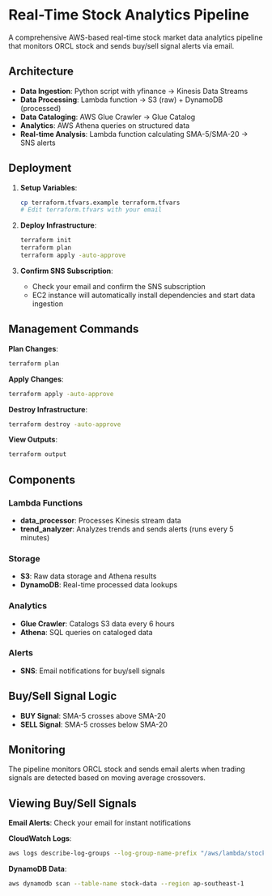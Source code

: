 # Real-Time Stock Analytics Pipeline

A comprehensive AWS-based real-time stock market data analytics pipeline that monitors ORCL stock and sends buy/sell signal alerts via email.

## Architecture

- **Data Ingestion**: Python script with yfinance → Kinesis Data Streams
- **Data Processing**: Lambda function → S3 (raw) + DynamoDB (processed)
- **Data Cataloging**: AWS Glue Crawler → Glue Catalog
- **Analytics**: AWS Athena queries on structured data
- **Real-time Analysis**: Lambda function calculating SMA-5/SMA-20 → SNS alerts

## Deployment

1. **Setup Variables**:
   ```bash
   cp terraform.tfvars.example terraform.tfvars
   # Edit terraform.tfvars with your email
   ```

2. **Deploy Infrastructure**:
   ```bash
   terraform init
   terraform plan
   terraform apply -auto-approve
   ```

3. **Confirm SNS Subscription**:
   - Check your email and confirm the SNS subscription
   - EC2 instance will automatically install dependencies and start data ingestion

## Management Commands

**Plan Changes**:
```bash
terraform plan
```

**Apply Changes**:
```bash
terraform apply -auto-approve
```

**Destroy Infrastructure**:
```bash
terraform destroy -auto-approve
```

**View Outputs**:
```bash
terraform output
```

## Components

### Lambda Functions
- **data_processor**: Processes Kinesis stream data
- **trend_analyzer**: Analyzes trends and sends alerts (runs every 5 minutes)

### Storage
- **S3**: Raw data storage and Athena results
- **DynamoDB**: Real-time processed data lookups

### Analytics
- **Glue Crawler**: Catalogs S3 data every 6 hours
- **Athena**: SQL queries on cataloged data

### Alerts
- **SNS**: Email notifications for buy/sell signals

## Buy/Sell Signal Logic

- **BUY Signal**: SMA-5 crosses above SMA-20
- **SELL Signal**: SMA-5 crosses below SMA-20

## Monitoring

The pipeline monitors ORCL stock and sends email alerts when trading signals are detected based on moving average crossovers.

## Viewing Buy/Sell Signals

**Email Alerts**: Check your email for instant notifications

**CloudWatch Logs**:
```bash
aws logs describe-log-groups --log-group-name-prefix "/aws/lambda/stock-trend-analyzer"
```

**DynamoDB Data**:
```bash
aws dynamodb scan --table-name stock-data --region ap-southeast-1
```